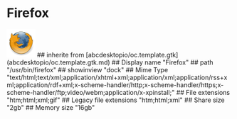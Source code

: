 # Firefox
<img src='icons/firefox.svg' height='64px' width='64px'>
## inherite from
[abcdesktopio/oc.template.gtk](abcdesktopio/oc.template.gtk.md)
## Display name
"Firefox"
## path
"/usr/bin/firefox"
## showinview
"dock"
## Mime Type
"text/html;text/xml;application/xhtml+xml;application/xml;application/rss+xml;application/rdf+xml;x-scheme-handler/http;x-scheme-handler/https;x-scheme-handler/ftp;video/webm;application/x-xpinstall;"
## File extensions
"htm;html;xml;gif"
## Legacy file extensions
"htm;html;xml"
## Share size
"2gb"
## Memory size
"16gb"
